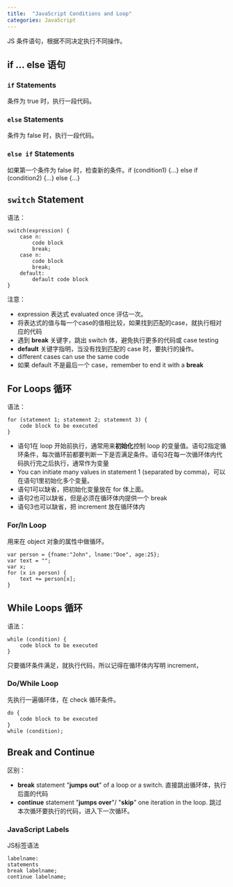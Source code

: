 ```yaml
---
title:  "JavaScript Conditions and Loop"
categories: JavaScript
---
```

JS 条件语句，根据不同决定执行不同操作。

## if ... else 语句

### `if` Statements

条件为 true 时，执行一段代码。

### `else` Statements

条件为 false 时，执行一段代码。

### `else if` Statements

如果第一个条件为 false 时，检查新的条件。if (condition1) {...} else if (condition2) {...} else {...}

<!--more-->

## `switch` Statement

语法：

    switch(expression) {
        case n:
            code block
            break;
        case n:
            code block
            break;
        default:
            default code block
    }

注意：

+ expression 表达式 evaluated once 评估一次。
+ 将表达式的值与每一个case的值相比较，如果找到匹配的case，就执行相对应的代码
+ 遇到 **break** 关键字，跳出 switch 体，避免执行更多的代码或 case testing
+ **default** 关键字指明，当没有找到匹配的 case 时，要执行的操作。
+ different cases can use the same code
+ 如果 default 不是最后一个 case，remember to end it with a **break**

## For Loops 循环

语法：

    for (statement 1; statement 2; statement 3) {
        code block to be executed
    }

+ 语句1在 loop 开始前执行，通常用来**初始化**控制 loop 的变量值。语句2指定循环条件，每次循环前都要判断一下是否满足条件。语句3在每一次循环体内代码执行完之后执行，通常作为变量
+ You can initiate many values in statement 1 (separated by comma)，可以在语句1里初始化多个变量。
+ 语句1可以缺省，把初始化变量放在 for 体上面。
+ 语句2也可以缺省，但是必须在循环体内提供一个 break
+ 语句3也可以缺省，把 increment 放在循环体内

### For/In Loop

用来在 object 对象的属性中做循环。

    var person = {fname:"John", lname:"Doe", age:25}; 
    var text = "";
    var x;
    for (x in person) {
        text += person[x];
    }

## While Loops 循环

语法：

    while (condition) {
        code block to be executed
    }

只要循环条件满足，就执行代码，所以记得在循环体内写明 increment，

### Do/While Loop

先执行一遍循环体，在 check 循环条件。

    do {
        code block to be executed
    }
    while (condition);

## Break and Continue

区别：

+ **break** statement "**jumps out**" of a loop or a switch. 直接跳出循环体，执行后面的代码
+ **continue** statement "**jumps over**"/ "**skip**" one iteration in the loop. 跳过本次循环要执行的代码，进入下一次循环。

### JavaScript Labels

JS标签语法

    labelname:
    statements
    break labelname; 
    continue labelname;
